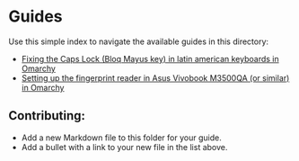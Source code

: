 # Guides

Use this simple index to navigate the available guides in this directory:

- [Fixing the Caps Lock (Bloq Mayus key) in latin american keyboards in Omarchy](./caps_lock.md)
- [Setting up the fingerprint reader in Asus Vivobook M3500QA (or similar) in Omarchy](./asus_vivobook_fingerprint_reader.md)

## Contributing:

- Add a new Markdown file to this folder for your guide.
- Add a bullet with a link to your new file in the list above.
